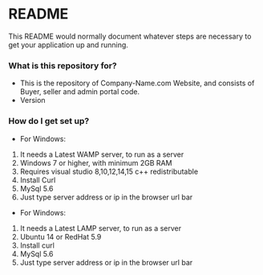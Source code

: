 # README #

This README would normally document whatever steps are necessary to get your application up and running.

### What is this repository for? ###

* This is the repository of Company-Name.com Website, and consists of Buyer, seller and admin portal code.
* Version


### How do I get set up? ###

* For Windows:
1) It needs a Latest WAMP server, to run as a server
2) Windows 7 or higher, with minimum 2GB RAM
3) Requires visual studio 8,10,12,14,15 c++ redistributable
4) Install Curl
5) MySql 5.6
6) Just type server address or ip in the browser url bar

* For Windows:
1) It needs a Latest LAMP server, to run as a server
2) Ubuntu 14 or RedHat 5.9
3) Install curl
4) MySql 5.6
5) Just type server address or ip in the browser url bar